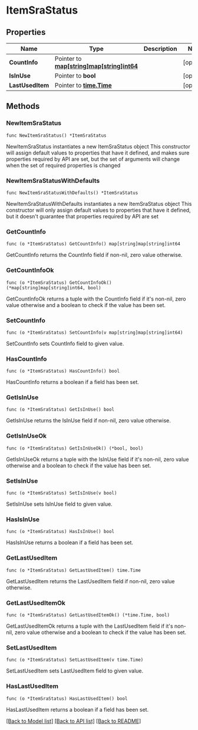 # ItemSraStatus

## Properties

Name | Type | Description | Notes
------------ | ------------- | ------------- | -------------
**CountInfo** | Pointer to [**map[string]map[string]int64**](map.md) |  | [optional] 
**IsInUse** | Pointer to **bool** |  | [optional] 
**LastUsedItem** | Pointer to [**time.Time**](time.Time.md) |  | [optional] 

## Methods

### NewItemSraStatus

`func NewItemSraStatus() *ItemSraStatus`

NewItemSraStatus instantiates a new ItemSraStatus object
This constructor will assign default values to properties that have it defined,
and makes sure properties required by API are set, but the set of arguments
will change when the set of required properties is changed

### NewItemSraStatusWithDefaults

`func NewItemSraStatusWithDefaults() *ItemSraStatus`

NewItemSraStatusWithDefaults instantiates a new ItemSraStatus object
This constructor will only assign default values to properties that have it defined,
but it doesn't guarantee that properties required by API are set

### GetCountInfo

`func (o *ItemSraStatus) GetCountInfo() map[string]map[string]int64`

GetCountInfo returns the CountInfo field if non-nil, zero value otherwise.

### GetCountInfoOk

`func (o *ItemSraStatus) GetCountInfoOk() (*map[string]map[string]int64, bool)`

GetCountInfoOk returns a tuple with the CountInfo field if it's non-nil, zero value otherwise
and a boolean to check if the value has been set.

### SetCountInfo

`func (o *ItemSraStatus) SetCountInfo(v map[string]map[string]int64)`

SetCountInfo sets CountInfo field to given value.

### HasCountInfo

`func (o *ItemSraStatus) HasCountInfo() bool`

HasCountInfo returns a boolean if a field has been set.

### GetIsInUse

`func (o *ItemSraStatus) GetIsInUse() bool`

GetIsInUse returns the IsInUse field if non-nil, zero value otherwise.

### GetIsInUseOk

`func (o *ItemSraStatus) GetIsInUseOk() (*bool, bool)`

GetIsInUseOk returns a tuple with the IsInUse field if it's non-nil, zero value otherwise
and a boolean to check if the value has been set.

### SetIsInUse

`func (o *ItemSraStatus) SetIsInUse(v bool)`

SetIsInUse sets IsInUse field to given value.

### HasIsInUse

`func (o *ItemSraStatus) HasIsInUse() bool`

HasIsInUse returns a boolean if a field has been set.

### GetLastUsedItem

`func (o *ItemSraStatus) GetLastUsedItem() time.Time`

GetLastUsedItem returns the LastUsedItem field if non-nil, zero value otherwise.

### GetLastUsedItemOk

`func (o *ItemSraStatus) GetLastUsedItemOk() (*time.Time, bool)`

GetLastUsedItemOk returns a tuple with the LastUsedItem field if it's non-nil, zero value otherwise
and a boolean to check if the value has been set.

### SetLastUsedItem

`func (o *ItemSraStatus) SetLastUsedItem(v time.Time)`

SetLastUsedItem sets LastUsedItem field to given value.

### HasLastUsedItem

`func (o *ItemSraStatus) HasLastUsedItem() bool`

HasLastUsedItem returns a boolean if a field has been set.


[[Back to Model list]](../README.md#documentation-for-models) [[Back to API list]](../README.md#documentation-for-api-endpoints) [[Back to README]](../README.md)



